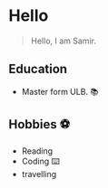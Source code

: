 # Hello

> Hello, I am Samir.

## Education

- Master form ULB. 📚

## Hobbies ⚽

- Reading
- Coding :keyboard:
- travelling
